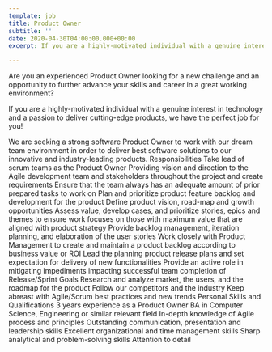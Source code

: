 ```yaml
---
template: job
title: Product Owner
subtitle: ''
date: 2020-04-30T04:00:00.000+00:00
excerpt: If you are a highly-motivated individual with a genuine interest in technology and a passion to deliver cutting-edge products, we have the perfect job for you!

---
```

Are you an experienced Product Owner looking for a new challenge and an opportunity to further advance your skills and career in a great working environment?

If you are a highly-motivated individual with a genuine interest in technology and a passion to deliver cutting-edge products, we have the perfect job for you!

We are seeking a strong software Product Owner to work with our dream team environment in order to deliver best software solutions to our innovative and industry-leading products.
Responsibilities
Take lead of scrum teams as the Product Owner
Providing vision and direction to the Agile development team and stakeholders throughout the project and create requirements
Ensure that the team always has an adequate amount of prior prepared tasks to work on
Plan and prioritize product feature backlog and development for the product
Define product vision, road-map and growth opportunities
Assess value, develop cases, and prioritize stories, epics and themes to ensure work focuses on those with maximum value that are aligned with product strategy
Provide backlog management, iteration planning, and elaboration of the user stories
Work closely with Product Management to create and maintain a product backlog according to business value or ROI
Lead the planning product release plans and set expectation for delivery of new   functionalities
Provide an active role in mitigating impediments impacting successful team completion of Release/Sprint Goals
Research and analyze market, the users, and the roadmap for the product
Follow our competitors and the industry
Keep abreast with Agile/Scrum best practices and new trends
Personal Skills and Qualifications
3 years  experience as a Product Owner
BA in Computer Science, Engineering or similar relevant field
In-depth knowledge of Agile process and principles
Outstanding communication, presentation and leadership skills
Excellent organizational and time management skills
Sharp analytical and problem-solving skills
Attention to detail
